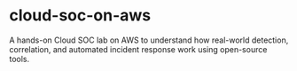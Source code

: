 # cloud-soc-on-aws
A hands-on Cloud SOC lab on AWS to understand how real-world detection, correlation, and automated incident response work using open-source tools.
